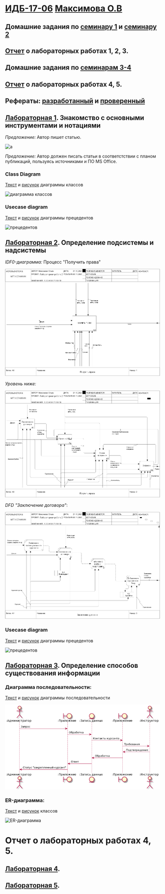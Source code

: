 # [ИДБ-17-06](https://github.com/stankin/design-part-1/wiki/list-idb-17-06) [Максимова О.В](https://github.com/petiteprincesse/MaksimovaOlga.github.io)

## Домашние задания по [семинару 1](https://github.com/stankin/design-part-1/wiki/sem1#%D0%9C%D0%B0%D0%BA%D1%81%D0%B8%D0%BC%D0%BE%D0%B2%D0%B0-%D0%9E%D0%BB%D1%8C%D0%B3%D0%B0) и [семинару 2](https://github.com/stankin/design-part-1/wiki/sem2#%D0%9C%D0%B0%D0%BA%D1%81%D0%B8%D0%BC%D0%BE%D0%B2%D0%B0-%D0%9E%D0%BB%D1%8C%D0%B3%D0%B0)

## [Отчет]() о лабораторных работах 1, 2, 3.

## Домашние задания по [семинарам 3-4](hhttps://github.com/stankin/design-part-1/wiki/sem1#%D0%9C%D0%B0%D0%BA%D1%81%D0%B8%D0%BC%D0%BE%D0%B2%D0%B0-%D0%9E%D0%BB%D1%8C%D0%B3%D0%B0)

## [Отчет]() о лабораторных работах 4, 5.

## Рефераты: [разработанный]() и [проверенный]()

## [Лабораторная 1](https://github.com/stankin/design-part-1/wiki/lab1). Знакомство с основными инструментами и нотациями 

_Предложение:_ Автор пишет статью.

![a](https://github.com/petiteprincesse/MaksimovaOlga.github.io/blob/master/lab1/01_A0.png?raw=true)

_Предложение:_ Автор должен писать статьи в соответстствии с планом публикаций, пользуясь источниками и ПО MS Office.

### Class Diagram

[Текст](https://github.com/petiteprincesse/MaksimovaOlga.github.io/blob/master/lab1/UMLclasstext.txt) и [рисунок](https://github.com/petiteprincesse/MaksimovaOlga.github.io/blob/master/lab1/uml-class.png) диаграммы классов

![диаграмма классов](https://github.com/petiteprincesse/MaksimovaOlga.github.io/blob/master/lab1/uml-class.png?raw=true)

### Usecase diagram

[Текст](https://github.com/petiteprincesse/MaksimovaOlga.github.io/blob/master/lab1/UMLUseCase.txt) и [рисунок](https://github.com/petiteprincesse/MaksimovaOlga.github.io/blob/master/lab1/UMLUSECASE.png) диаграммы прецедентов

![прецедентов](https://github.com/petiteprincesse/MaksimovaOlga.github.io/blob/master/lab1/UMLUSECASE.png?raw=true)

## [Лабораторная 2](https://github.com/stankin/design-part-1/wiki/lab2). Определение подсистемы и надсистемы

_IDF0-диаграмма:_ Процесс "Получить права"

![a](https://github.com/petiteprincesse/MaksimovaOlga.github.io/blob/master/lab2/%D0%BF%D0%BE%D0%BB%D1%83%D1%87%D0%B8%D1%82%D1%8C1.png?raw=true)

_Уровень ниже:_

![a](https://github.com/petiteprincesse/MaksimovaOlga.github.io/blob/master/lab2/%D0%BF%D0%BE%D0%BB%D1%83%D1%87%D0%B8%D1%82%D1%8C2.png?raw=true)

_DFD "Заключение договора"_:

![a](https://github.com/petiteprincesse/MaksimovaOlga.github.io/blob/master/lab2/%D0%B7%D0%B0%D0%BA%D0%BB%D1%8E%D1%87%D0%B5%D0%BD%D0%B8%D0%B53.png?raw=true)

### Usecase diagram

[Текст](https://github.com/petiteprincesse/MaksimovaOlga.github.io/blob/master/lab2/UseCase.txt) и [рисунок](https://github.com/petiteprincesse/MaksimovaOlga.github.io/blob/master/lab2/UseCase.png) диаграммы прецедентов

![прецедентов](https://github.com/petiteprincesse/MaksimovaOlga.github.io/blob/master/lab2/UseCase.png?raw=true)

## [Лабораторная 3](https://github.com/stankin/design-part-1/wiki/lab3). Определение способов существования информации

### Диаграмма последовательности:

[Текст](https://github.com/petiteprincesse/MaksimovaOlga.github.io/blob/master/lab3/uml.txt) и [рисунок](https://github.com/petiteprincesse/MaksimovaOlga.github.io/blob/master/lab3/uml.png) диаграммы последовательности

![диаграмма последовательности](https://github.com/petiteprincesse/MaksimovaOlga.github.io/blob/master/lab3/uml.png?raw=true)

### ER-диаграмма:

[Текст](https://github.com/petiteprincesse/MaksimovaOlga.github.io/blob/master/lab3/schema.txt) и [рисунок](https://github.com/petiteprincesse/MaksimovaOlga.github.io/blob/master/lab3/schema.png) классов

![ER-диаграмма](https://github.com/petiteprincesse/MaksimovaOlga.github.io/blob/master/lab3/schema.png?raw=true)

# Отчет о лабораторных работах 4, 5.

## [Лабораторная 4]().  

## [Лабораторная 5]().


